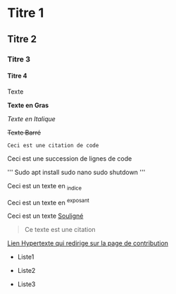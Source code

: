 # Titre 1

## Titre 2

### Titre 3

#### Titre 4

Texte

**Texte en Gras**

*Texte en Italique*

~~Texte Barré~~

`Ceci est une citation de code`

Ceci est une succession de lignes de code

'''
Sudo apt install
sudo nano
sudo shutdown
'''

Ceci est un texte en <sub>indice</sub>

Ceci est un texte en <sup>exposant</sup>

Ceci est un texte <ins>Souligné</ins>

> Ce texte est une citation

[Lien Hypertexte qui redirige sur la page de contribution](docs/CONTRIBUTING.md)

- Liste1
* Liste2
+ Liste3
